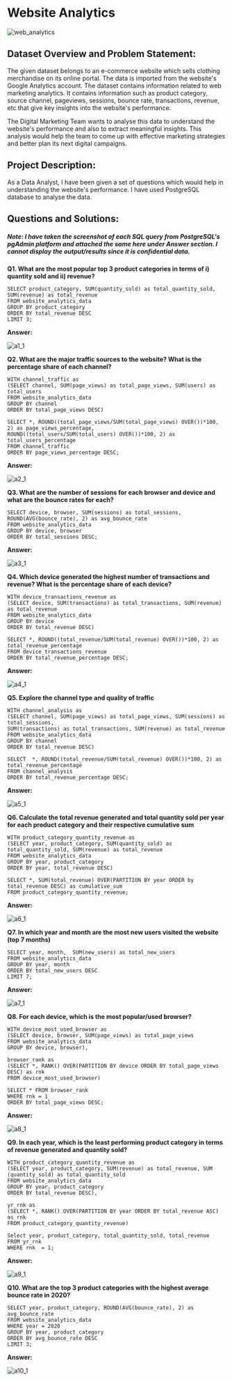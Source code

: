 # Website Analytics


![web_analytics](https://github.com/user-attachments/assets/de7e400a-9fbf-4e79-b0ce-0283646d7368)



## Dataset Overview and Problem Statement:

The given dataset belongs to an e-commerce website which sells clothing merchandise on its online portal. The data is imported from the website's Google Analytics account. The dataset contains information related to web marketing analytics. It contains information such as product category, source channel, pageviews, sessions, bounce rate, transactions, revenue, etc that give key insights into the website's performance.


The Digital Marketing Team wants to analyse this data to understand the website's performance and also to extract meaningful insights. This
analysis would help the team to come up with effective marketing strategies and better plan its next digital campaigns.


## Project Description:   

As a Data Analyst, I have been given a set of questions which would help in understanding the website's performance. I have used PostgreSQL database to analyse the data.


## Questions and Solutions:

##### Note: I have taken the screenshot of each SQL query from PostgreSQL's pgAdmin platform and attached the same here under Answer section. I cannot display the output/results since it is confidential data.


**Q1. What are the most popular top 3 product categories in terms of i) quantity sold and ii) revenue?**

```
SELECT product_category, SUM(quantity_sold) as total_quantity_sold, 
SUM(revenue) as total_revenue 
FROM website_analytics_data
GROUP BY product_category
ORDER BY total_revenue DESC
LIMIT 3;

```

**Answer:**

![a1_1](https://github.com/user-attachments/assets/df4203d6-dd52-44a5-b1ca-61a68ce01a72)



**Q2. What are the major traffic sources to the website? What is the percentage share of each channel?**

```
WITH channel_traffic as 
(SELECT channel, SUM(page_views) as total_page_views, SUM(users) as total_users 
FROM website_analytics_data
GROUP BY channel
ORDER BY total_page_views DESC)

SELECT *, ROUND((total_page_views/SUM(total_page_views) OVER())*100, 2) as page_views_percentage, 
ROUND((total_users/SUM(total_users) OVER())*100, 2) as total_users_percentage
FROM channel_traffic
ORDER BY page_views_percentage DESC;

```

**Answer:**

![a2_1](https://github.com/user-attachments/assets/e941a137-8d6c-498f-94ec-1a817ea48c33)



**Q3. What are the number of sessions for each browser and device and what are the bounce rates for each?**

```
SELECT device, browser, SUM(sessions) as total_sessions, 
ROUND(AVG(bounce_rate), 2) as avg_bounce_rate
FROM website_analytics_data
GROUP BY device, browser
ORDER BY total_sessions DESC;

```

**Answer:**

![a3_1](https://github.com/user-attachments/assets/ffc6a2f3-d955-490b-8d58-b8035151a057)


**Q4. Which device generated the highest number of transactions and revenue? What is the percentage share of each device?**

```
WITH device_transactions_revenue as
(SELECT device, SUM(transactions) as total_transactions, SUM(revenue) as total_revenue
FROM website_analytics_data
GROUP BY device
ORDER BY total_revenue DESC)

SELECT *, ROUND((total_revenue/SUM(total_revenue) OVER())*100, 2) as total_revenue_percentage 
FROM device_transactions_revenue
ORDER BY total_revenue_percentage DESC;

```

**Answer:**

![a4_1](https://github.com/user-attachments/assets/fcc93c94-03ef-4ee4-93a2-dab7903b0b9d)


**Q5. Explore the channel type and quality of traffic**

```
WITH channel_analysis as 
(SELECT channel, SUM(page_views) as total_page_views, SUM(sessions) as total_sessions,
SUM(transactions) as total_transactions, SUM(revenue) as total_revenue
FROM website_analytics_data
GROUP BY channel
ORDER BY total_revenue DESC)

SELECT  *, ROUND((total_revenue/SUM(total_revenue) OVER())*100, 2) as total_revenue_percentage 
FROM channel_analysis
ORDER BY total_revenue_percentage DESC;

```

**Answer:**

![a5_1](https://github.com/user-attachments/assets/c01453f5-46f7-4869-a7b8-2f5135ef1f6b)


**Q6. Calculate the total revenue generated and total quantity sold per year for each product category and their respective cumulative sum**

```
WITH product_category_quantity_revenue as
(SELECT year, product_category, SUM(quantity_sold) as total_quantity_sold, SUM(revenue) as total_revenue
FROM website_analytics_data
GROUP BY year, product_category
ORDER BY year, total_revenue DESC)

SELECT *, SUM(total_revenue) OVER(PARTITION BY year ORDER by total_revenue DESC) as cumulative_sum 
FROM product_category_quantity_revenue;

```

**Answer:**

![a6_1](https://github.com/user-attachments/assets/9e9aa141-05b9-40b1-add1-b010ea10b9a9)


**Q7. In which year and month are the most new users visited the website (top 7 months)**

```
SELECT year, month,  SUM(new_users) as total_new_users
FROM website_analytics_data
GROUP BY year, month
ORDER BY total_new_users DESC
LIMIT 7;

```

**Answer:**

![a7_1](https://github.com/user-attachments/assets/41c6461d-af76-4ad4-8a71-99a96237aea5)


**Q8. For each device, which is the most popular/used browser?**

```
WITH device_most_used_browser as 
(SELECT device, browser, SUM(page_views) as total_page_views 
FROM website_analytics_data
GROUP BY device, browser),

browser_rank as 
(SELECT *, RANK() OVER(PARTITION BY device ORDER BY total_page_views DESC) as rnk
FROM device_most_used_browser)

SELECT * FROM browser_rank
WHERE rnk = 1
ORDER BY total_page_views DESC;

```

**Answer:**

![a8_1](https://github.com/user-attachments/assets/52fa058e-9b34-4aa9-be9b-8ed80db0acdf)


**Q9. In each year, which is the least performing product category in terms of revenue generated and quantity sold?**

```
WITH product_category_quantity_revenue as 
(SELECT year, product_category, SUM(revenue) as total_revenue, SUM (quantity_sold) as total_quantity_sold
FROM website_analytics_data
GROUP BY year, product_category
ORDER BY total_revenue DESC),

yr_rnk as
(SELECT *, RANK() OVER(PARTITION BY year ORDER BY total_revenue ASC) as rnk
FROM product_category_quantity_revenue)

Select year, product_category, total_quantity_sold, total_revenue 
FROM yr_rnk 
WHERE rnk  = 1;

```

**Answer:**

![a9_1](https://github.com/user-attachments/assets/8f775c19-9d58-4eb0-ac6a-95ffa4599df1)


**Q10. What are the top 3 product categories with the highest average bounce rate in 2020?**

```
SELECT year, product_category, ROUND(AVG(bounce_rate), 2) as avg_bounce_rate
FROM website_analytics_data
WHERE year = 2020 
GROUP BY year, product_category
ORDER BY avg_bounce_rate DESC
LIMIT 3;

```

**Answer:**

![a10_1](https://github.com/user-attachments/assets/71612615-64c7-4d6b-a620-13677e8084a1)

